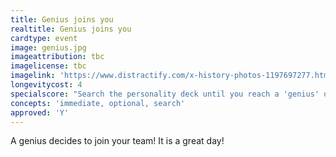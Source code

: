 ```yaml
---
title: Genius joins you
realtitle: Genius joins you
cardtype: event
image: genius.jpg
imageattribution: tbc
imagelicense: tbc
imagelink: 'https://www.distractify.com/x-history-photos-1197697277.html'
longevitycost: 4
specialscore: "Search the personality deck until you reach a 'genius' of any type, they join you for free, but their resource needs need to be met."
concepts: 'immediate, optional, search'
approved: 'Y'
---
```


A genius decides to join your team! It is a great day!
